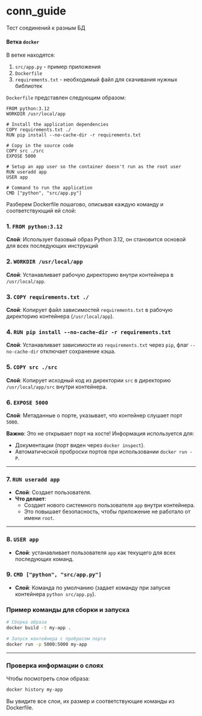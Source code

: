 # conn_guide
Тест соединений к разным БД



#### Ветка `docker`

В ветке находятся:

1. `src/app.py` - пример приложения
2. `Dockerfile`
3. `requirements.txt` - необходимый файл для скачивания нужных библиотек

`Dockerfile` представлен следующим образом:

```
FROM python:3.12
WORKDIR /usr/local/app

# Install the application dependencies
COPY requirements.txt ./
RUN pip install --no-cache-dir -r requirements.txt

# Copy in the source code
COPY src ./src
EXPOSE 5000

# Setup an app user so the container doesn't run as the root user
RUN useradd app
USER app

# Command to run the application
CMD ["python", "src/app.py"]
```

Разберем Dockerfile пошагово, описывая каждую команду и соответствующий ей слой:

### **1. `FROM python:3.12`**
**Слой**: Использует базовый образ Python 3.12, он становится основой для всех последующих инструкций

### **2. `WORKDIR /usr/local/app`**
**Слой**: Устанавливает рабочую директорию внутри контейнера в `/usr/local/app`.

### **3. `COPY requirements.txt ./`**
**Слой**: Копирует файл зависимостей `requirements.txt` в рабочую директорию контейнера (`/usr/local/app`).

### **4. `RUN pip install --no-cache-dir -r requirements.txt`**
**Слой**: Устанавливает зависимости из `requirements.txt` через `pip`, флаг `--no-cache-dir` отключает сохранение кэша.

### **5. `COPY src ./src`**
**Слой**: Копирует исходный код из директории `src` в директорию  `/usr/local/app/src` внутри контейнера.

### **6. `EXPOSE 5000`**
**Слой**: Метаданные о порте, указывает, что контейнер слушает порт `5000`.

**Важно**: Это не открывает порт на хосте! Информация используется для:
 - Документации (порт виден через `docker inspect`).
 - Автоматической проброски портов при использовании `docker run -P`.

---

### **7. `RUN useradd app`**
- **Слой**: Создает пользователя.
- **Что делает**:
  - Создает нового системного пользователя `app` внутри контейнера.
  - Это повышает безопасность, чтобы приложение не работало от имени `root`.

---

### **8. `USER app`**
- **Слой**: устанавливает пользователя `app` как текущего для всех последующих команд.

### **9. `CMD ["python", "src/app.py"]`**
- **Слой**: Команда по умолчанию (задает команду при запуске контейнера `python src/app.py`).


### **Пример команды для сборки и запуска**
```bash
# Сборка образа
docker build -t my-app .

# Запуск контейнера с пробросом порта
docker run -p 5000:5000 my-app
```

---

### **Проверка информации о слоях**
Чтобы посмотреть слои образа:
```bash
docker history my-app
```
Вы увидите все слои, их размер и соответствующие команды из Dockerfile.
